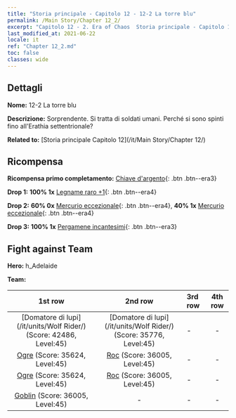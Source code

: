 ```yaml
---
title: "Storia principale - Capitolo 12 - 12-2 La torre blu"
permalink: /Main Story/Chapter 12_2/
excerpt: "Capitolo 12 - 2. Era of Chaos  Storia principale - Capitolo 12_2. 12-2 La torre blu"
last_modified_at: 2021-06-22
locale: it
ref: "Chapter 12_2.md"
toc: false
classes: wide
---
```


## Dettagli

 **Nome:** 12-2 La torre blu

 **Descrizione:** Sorprendente. Si tratta di soldati umani. Perché si sono spinti fino all'Erathia settentrionale?

 **Related to:** [Storia principale Capitolo 12](/it/Main Story/Chapter 12/)

## Ricompensa

 **Ricompensa primo completamento:** [Chiave d'argento](/ItemsIT/con_693/){: .btn .btn--era3}

 **Drop 1:** **100% 1x** [Legname raro +1](/ItemsIT/mat_41/){: .btn .btn--era4}

 **Drop 2:** **60% 0x** [Mercurio eccezionale](/ItemsIT/mat_35/){: .btn .btn--era4}, **40% 1x** [Mercurio eccezionale](/ItemsIT/mat_35/){: .btn .btn--era4}

 **Drop 3:** **100% 1x** [Pergamene incantesimi](/ItemsIT/con_694/){: .btn .btn--era3}


## Fight against Team
 **Hero:** h_Adelaide

 **Team:**


  | 1st row | 2nd row | 3rd row | 4th row |
  |:----:|:----:|:----|:----:|
  | [Domatore di lupi](/it/units/Wolf Rider/) (Score: 42486, Level:45)  | [Domatore di lupi](/it/units/Wolf Rider/) (Score: 35776, Level:45)  | - | - |
  | [Ogre](/it/units/Ogre/) (Score: 35624, Level:45)  | [Roc](/it/units/Roc/) (Score: 36005, Level:45)  | - | - |
  | [Ogre](/it/units/Ogre/) (Score: 35624, Level:45)  | [Roc](/it/units/Roc/) (Score: 36005, Level:45)  | - | - |
  | [Goblin](/it/units/Goblin/) (Score: 36005, Level:45)  | - | - | - |


